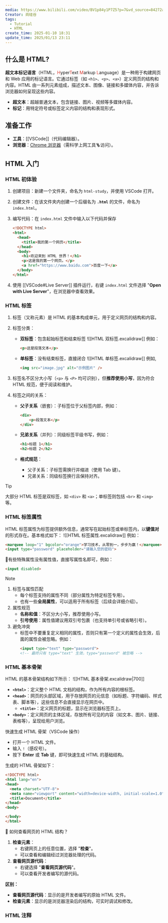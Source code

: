 ```yaml
---
media: https://www.bilibili.com/video/BV1p84y1P7Z5?p=7&vd_source=84272a2d7f72158b38778819be5bc6ad
Creator: 尚硅谷
tags:
  - Tutorial
  - HTML
create_time: 2025-01-10 18:31
update_time: 2025/01/13 23:11
---
```


## 什么是 HTML?

**超文本标记语言**（HTML，<font color="#d83931">H</font>yper<font color="#d83931">T</font>ext <font color="#d83931">M</font>arkup <font color="#d83931">L</font>anguage）是一种用于构建网页和 Web 应用的标记语言。它通过标签（如 `<h1>`、`<p>`、`<a>`）定义网页的结构和内容。HTML 由一系列元素组成，描述文本、图像、链接和多媒体内容，并告诉浏览器如何呈现这些内容。

- **超文本**：超越普通文本，包含链接、图片、视频等多媒体内容。
- **标记**：用特定符号或标签定义内容的结构和表现形式。

## 准备工作

- **工具**：[[VSCode]]（代码编辑器）。
- **浏览器**：[Chrome 浏览器](https://www.google.com/intl/zh-CN/chrome/)（需科学上网工具🪜访问）。

## HTML 入门

### HTML 初体验

1. 创建项目：新建一个文件夹，命名为 `html-study`，并使用 VSCode 打开。
2. 创建文件：在该文件夹内创建一个后缀名为 **`.html`** 的文件，命名为 `index.html`。
3. 编写代码：在 `index.html` 文件中输入以下代码并保存

	```html
	<!DOCTYPE html>
	<html>
	  <head>
	    <title>我的第一个网页</title>
	  </head>
	  <body>
	    <h1>欢迎来到 HTML 世界！</h1>
	    <p>这是我的第一个网页。</p>
	    <a href="https://www.baidu.com">百度一下</a>
	  </body>
	</html>
	```

4. 使用 [[VSCode#Live Server]] 插件运行，右键 `index.html` 文件选择 "**Open with Live Server**"，在浏览器中查看效果。

### HTML 标签

1. 标签（又称元素）是 HTML 的基本构成单元，用于定义网页的结构和内容。
2. 标签分类：
   - **双标签**：包含起始标签和结束标签
     ![[HTML 双标签.excalidraw]]
     例如：

		```html
		<p>这是段落文本</p>
		```

   - **单标签**：没有结束标签，直接闭合
     ![[HTML 单标签.excalidraw]]
     例如,

		```html
		<img src="image.jpg" alt="示例图片" />
		```

3. 标签名不区分大小写（`<p>` 与 `<P>` 均可识别），但**推荐使用小写**，因为符合 HTML 规范，便于阅读和维护。
4. 标签之间的关系：
   - **父子关系**（嵌套）：子标签位于父标签内部，例如：

		```html
		<div>
		    <p>段落文本</p>
		</div>
		```

   - **兄弟关系**（并列）：同级标签平级书写，例如：

		```html
		<h1>标题 1</h1>
		<h2>标题 2</h2>
		```

   - **格式规范**：
     - 父子关系：子标签需换行并缩进（使用 Tab 键）。
     - 兄弟关系：同级标签换行且保持对齐。

> [!tip]
> 大部分 HTML 标签是双标签，如 `<div>` 和 `<a>`；单标签则包括 `<br>` 和 `<img>` 等。

### HTML 标签属性

HTML 标签属性为标签提供额外信息，通常写在起始标签或单标签内，以**键值对**的形式存在。基本格式如下：
![[HTML 标签属性.excalidraw]]
例如：

```html
<marquee loop="1" bgcolor="orange">学习技术，从零到一，步步为赢！</marquee>
<input type="password" placeholder="请输入您的密码">
```

🌠有些特殊属性没有属性值，直接写属性名即可，例如：

```html
<input disabled>
```

> [!note]
> 1. 标签与属性匹配
>    - 每个标签支持的属性不同（部分属性为特定标签专用）。
>    - 也有一些**全局属性**，可以适用于所有标签（后续会详细介绍）。
> 2. 属性规范
>    - **名称和值**：不区分大小写，推荐使用小写。
>    - **引号使用**：属性值建议用双引号包裹（也支持单引号或省略引号）。
> 3. 避免冲突
>    - 标签中不要重复定义相同的属性，否则只有第一个定义的属性会生效，后面的属性会被忽略。例如：
>      ```html
>      <input type="text" type="password">
>      <!-- 最终只有 type="text" 生效，type="password" 被忽略 -->
>      ```

### HTML 基本骨架

HTML 的基本骨架结构如下所示：
![[HTML 基本骨架.excalidraw|700]]

- **`<html>`**：定义整个 HTML 文档的结构，作为所有内容的根标签。
- **`<head>`**：网页的头部区域，用于存放网页的元信息（如标题、字符编码、样式表、脚本等），这些信息不会直接显示在网页中。
	- **`<title>`**：定义网页的标题，显示在浏览器标签页上。
- **`<body>`**：定义网页的主体区域，存放所有可见的内容（如文本、图片、链接、表格等），呈现给用户浏览。

快速生成 HTML 骨架（VSCode 操作）

- 打开一个 HTML 文件。
- 输入 `!`（感叹号）。
- 按下 **Enter** 或 **Tab** 键，即可快速生成 HTML 的基础结构。

生成的 HTML 骨架如下：

```html
<!DOCTYPE html>
<html lang="en">
<head>
  <meta charset="UTF-8">
  <meta name="viewport" content="width=device-width, initial-scale=1.0">
  <title>Document</title>
</head>
<body>

</body>
</html>
```

🤔 如何查看网页的 HTML 结构？

1. **检查元素**：
    - 右键网页上的任意位置，选择 "**检查**"。
    - 可以查看和编辑经过浏览器处理的代码。
2. **查看网页源代码**：
    - 右键选择 "**查看网页源代码**"。
    - 可以查看开发者编写的源代码。

**区别：**
- **查看网页源代码**：显示的是开发者编写的原始 HTML 文件。
- **检查元素**：显示的是浏览器渲染后的结构，可实时调试和修改。

### HTML 注释
